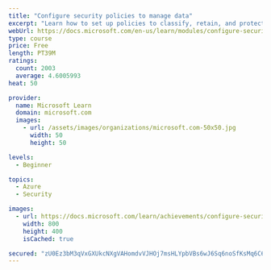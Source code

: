 ```yaml
---
title: "Configure security policies to manage data"
excerpt: "Learn how to set up policies to classify, retain, and protect your cloud-based data."
webUrl: https://docs.microsoft.com/en-us/learn/modules/configure-security-policies-to-manage-data/
type: course
price: Free
length: PT39M
ratings:
  count: 2003
  average: 4.6005993
heat: 50

provider:
  name: Microsoft Learn
  domain: microsoft.com
  images:
    - url: /assets/images/organizations/microsoft.com-50x50.jpg
      width: 50
      height: 50

levels:
  - Beginner

topics:
  - Azure
  - Security

images:
  - url: https://docs.microsoft.com/learn/achievements/configure-security-policies-to-manage-data-social.png
    width: 800
    height: 400
    isCached: true

secured: "zU0Ez3bM3qVxGXUkcNXgVAHomdvVJHOj7msHLYpbVBs6wJ6Sq6noSfKsMq6C6VPMG45ctWVV1Mb4xsEa0kqCH2+aWIfrACtzSWmntCVrWR3as7pNhGGQjPegiQZwDPCih7AsYhr4BDDFsZnd2fbCKg53kGjOGWffkWVWDqF6U60EYRwZ5vuFfq/C8ghNWSnt2oNx+m/3fEbzmn0xEYCJpyQDG4Xn27qp8oJacLTd0su+RxUWs99ynnmhpJXHK4HwKyBu8qBHKP7H/AYiGUxdrmF5ZapERNM1Y6xLCahFCimFDbcwFurgvLGh8MvfvHXCDlyv5jZN14WyXqF1V3FPChxQFuX5qHFB67YZp6z2sdC7WG4zC+6h4etePT2kEp48tfvkOdJ5Y0ePExdBH53ZCa5ZwYueYspqA8+NERTYNoQ=;hcagFVVIb/bGPirHS0GM1w=="
---
```


